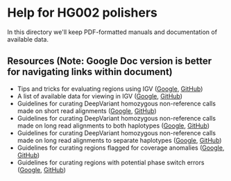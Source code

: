 # Help for HG002 polishers

In this directory we'll keep PDF-formatted manuals and documentation of 
available data.

## Resources (Note: Google Doc version is better for navigating links within document)
* Tips and tricks for evaluating regions using IGV ([Google](https://docs.google.com/document/d/19OCsywzF_v7SxzS8njvs1qJosTLFqwn0VVJFla93Ir0), [GitHub](https://github.com/marbl/HG002-issues/blob/main/manuals/EvaluatingWithIGV.pdf))
* A list of available data for viewing in IGV ([Google](https://docs.google.com/document/d/19jhy19crbqwewexQ0UoknsPXYEs_XjNI7GwCQO5TEns), [GitHub](https://github.com/marbl/HG002-issues/blob/main/manuals/DescriptionOfAWSHostedIGVTracks.pdf))
* Guidelines for curating DeepVariant homozygous non-reference calls made on short read alignments ([Google](https://docs.google.com/document/d/1ysCOBmjpc1A0GC4ynFuLAvpbWms-KpVX_RU20_WIVE8/edit#), [GitHub](https://github.com/marbl/HG002-issues/blob/main/manuals/ShortReadDiscoveredIssueCurationInstructions.pdf))
* Guidelines for curating DeepVariant homozygous non-reference calls made on long read alignments to both haplotypes ([Google](https://docs.google.com/document/d/1hzeNrQIkF3reoEqimlST-HFU9r1htIE2p7q8UPDEafM/edit#), [GitHub](https://github.com/marbl/HG002-issues/blob/main/manuals/LongReadDiscoveredMissingHeterozygosityCurationInstructions.pdf))
* Guidelines for curating DeepVariant homozygous non-reference calls made on long read alignments to separate haplotypes ([Google](https://docs.google.com/document/d/1Iv1pysvu_Fy0VrnHVBxKrdwMzEkgzCTCew4CjaE-x_s/edit#), [GitHub](https://github.com/marbl/HG002-issues/blob/main/manuals/LongReadDiscoveredFalseHeterozygosityCurationInstructions.pdf))
* Guidelines for curating regions flagged for coverage anomalies ([Google](https://docs.google.com/document/d/1lef3T5wdFdw4_m8oxCNkvRicckC8qZfoCbrM6Hjz9z8), [GitHub](https://github.com/marbl/HG002-issues/blob/main/manuals/CoverageAnomalyPolishingInstructions.pdf))
* Guidelines for curating regions with potential phase switch errors ([Google](https://docs.google.com/document/d/1_gHoxjoaDOavROWHtTXFVr5F2E6xw-bwxFAlIk39724), [GitHub](https://github.com/marbl/HG002-issues/blob/main/manuals/PhaseSwitchAnomalyPolishingInstructions.pdf))
